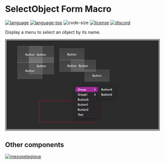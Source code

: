 # SelectObject Form Macro

[![language][code-shield]][code-url]
[![language-top][code-top]][code-url]
![code-size][code-size]
[![license][license-shield]][license-url]
[![discord][discord-shield]][discord-url]

Display a menu to select an object by its name.

![screenshot](Screenshot.png)

## Other components

[<img src="https://mesopelagique.github.io/quatred.png" alt="mesopelagique"/>](https://mesopelagique.github.io/)

<!-- MARKDOWN LINKS & IMAGES -->
<!-- https://www.markdownguide.org/basic-syntax/#reference-style-links -->
[code-shield]: https://img.shields.io/static/v1?label=language&message=4d&color=blue
[code-top]: https://img.shields.io/github/languages/top/mesopelagique/SelectObjectFormMacro.svg
[code-size]: https://img.shields.io/github/languages/code-size/mesopelagique/SelectObjectFormMacro.svg
[code-url]: https://developer.4d.com/
[license-shield]: https://img.shields.io/github/license/mesopelagique/SelectObjectFormMacro
[license-url]: LICENSE
[discord-shield]: https://img.shields.io/badge/chat-discord-7289DA?logo=discord&style=flat
[discord-url]: https://discord.gg/dVTqZHr
